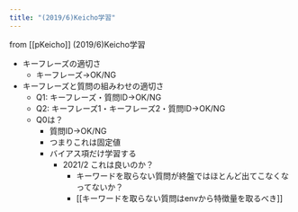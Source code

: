 ```yaml
---
title: "(2019/6)Keicho学習"
---
```


from [[pKeicho]]
(2019/6)Keicho学習
- キーフレーズの適切さ
    - キーフレーズ→OK/NG
- キーフレーズと質問の組みわせの適切さ
    - Q1: キーフレーズ・質問ID→OK/NG
    - Q2: キーフレーズ1・キーフレーズ2・質問ID→OK/NG
    - Q0は？
        - 質問ID→OK/NG
        - つまりこれは固定値
        - バイアス項だけ学習する
            - 2021/2 これは良いのか？
                - キーワードを取らない質問が終盤ではほとんど出てこなくなってないか？
                - [[キーワードを取らない質問はenvから特徴量を取るべき]]

